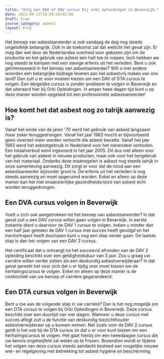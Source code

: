 ```yaml
---
title: "Volg een DAV of DAV cursus bij orbi opleidingen in Beverwijk."
date: 2021-09-21T18:59:29+02:00
draft: true
course_category: asbest
layout: blog
---
```

Het beroep van asbestsaneerder is ook vandaag de dag nog steeds ongelofelijk belangrijk. Ook in de toekomst zal dat wellicht het geval zijn. Er mag dan wel door de Nederlandse overheid voor gekozen zijn om de productie en het gebruik van asbest een halt toe te roepen, toch hebben we nog steeds te kampen met een stevige erfenis uit het verleden. Bent u ook geïnteresseerd in het beroep van asbestsaneerder? Wilt u met andere woorden een belangrijke bijdrage leveren aan het asbestvrij maken van ons land? Dan zult u er voor moeten kiezen om een DAV of DTA cursus te volgen. Een dergelijke cursus is zonder probleem te volgen in Beverwijk en dat uiteraard hier bij Orbi Opleidingen. In amper twee dagen tijd kunt u op deze manier worden opgeleid tot een professionele asbestsaneerder!

## Hoe komt het dat asbest nog zo talrijk aanwezig is?

Vanaf het einde van de jaren '70 werd het gebruik van asbest langzaam maar zeker teruggedrongen. Vanaf het jaar 1983 mocht er bijvoorbeeld geen vloerzeil meer worden verkocht die asbest bevatte. Vanaf het jaar 1993 werd het asbestgebruik in Nederland voor het merendeel verboden. Een totaalverbod werd ingevoerd in het jaar 2005. Dit dus niet alleen voor het gebruik van asbest in nieuwe producten, maar ook voor het hergebruik van het materiaal. Ondanks deze maatregelen is asbest nog steeds talrijk in onze samenleving aanwezig. Dit zorgt er voor dat de nood aan een asbestsaneerder bijzonder groot is. De erfenis uit het verleden is nog steeds aanwezig en moet opgeruimd worden. Enkel en alleen op deze manier kan het niet onaanzienlijke gezondheidsrisico van asbest echt worden teruggedrongen.

## Een DVA cursus volgen in Beverwijk

Voelt u zich ook aangetrokken tot het beroep van asbestsaneerder? In dat geval zult u een DAV cursus willen gaan volgen in Beverwijk. In eerste instantie dient u daarvoor de DAV 1 cursus te volgen. Indien u minder dan een half jaar geleden de DAV 1 cursus met succes heeft gevolgd en het mentortraject heeft doorlopen kunt u nog een stap verder gaan. De laatste stap is dan het volgen van een DAV 2 cursus.

 

Het certificaat dat u ontvangt na het succesvol afronden van de DAV 2 opleiding beschikt over een geldigheidsduur van 3 jaar. Zou u graag uw carrière willen verder zetten als een deskundig asbestverwijderaar? In dat geval spreekt het voor zich dat u er tijdig voor moet kiezen om de herhalingscursus te volgen. Enkel en alleen op deze manier is de continuïteit van uw beroep of carrière gegarandeerd.

## Een DTA cursus volgen in Beverwijk

Bent u toe aan de volgende stap in uw carrière? Dan is het nog mogelijk om een DTA cursus te volgen bij Orbi Opleidingen in Beverwijk. Deze cursus beschikt over een duurtijd van vier dagen. Wanneer u deze cursus met succes aflegt zult u de functie van deskundig toezichthouder asbestverwijderaar op u kunnen nemen. Net zoals voor de DAV 2 cursus geldt is het ook bij de DTA cursus zo dat u er voor kunt kiezen om een herhalingscursus te volgen. Het gaat hierbij om een tweedaagse cursus die uw kennis ongetwijfeld zal weten op te frissen. Bovendien wordt er tijdens het volgen van deze cursus steeds aandacht besteed aan mogelijke nieuwe wet- en regelgeving met betrekking tot asbest hygiëne en bescherming.